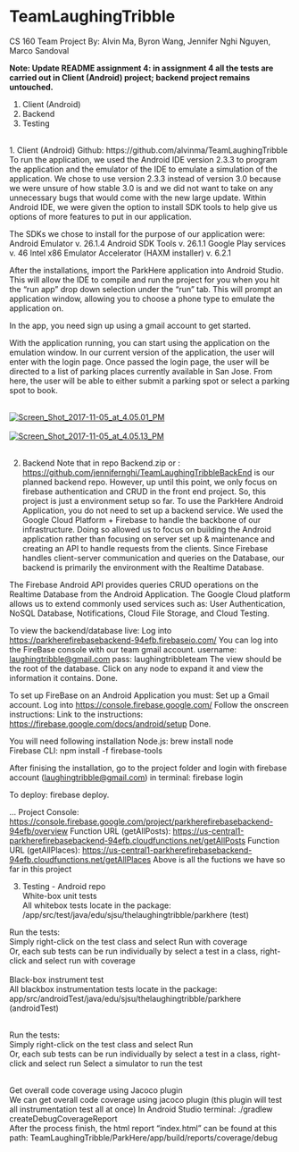 # TeamLaughingTribble
CS 160 Team Project
By: Alvin Ma, Byron Wang, Jennifer Nghi Nguyen, Marco Sandoval

<b>Note: Update README assignment 4: in assignment 4 all the tests are carried out in Client (Android) project; backend project remains untouched. <br/></b>

1. Client (Android) <br />
2. Backend <br />
3. Testing<br />


<br />
1. Client (Android)
	Github: https://github.com/alvinma/TeamLaughingTribble
To run the application, we used the Android IDE version 2.3.3 to program the application and the emulator of the IDE to emulate a simulation of the application. We chose to use version 2.3.3 instead of version 3.0 because we were unsure of how stable 3.0 is and we did not want to take on any unnecessary bugs that would come with the new large update. Within Android IDE, we were given the option to install SDK tools to help give us options of more features to put in our application. 

The SDKs we chose to install for the purpose of our application were:  
Android Emulator v. 26.1.4
Android SDK Tools v. 26.1.1
Google Play services v. 46
Intel x86 Emulator Accelerator (HAXM installer) v. 6.2.1

After the installations, import the ParkHere application into Android Studio. This will allow the IDE to compile and run the project for you when you hit the “run app” drop down selection under the “run” tab. This will prompt an application window, allowing you to choose a phone type to emulate the application on.

In the app, you need sign up using a gmail account to get started.

With the application running, you can start using the application on the emulation window. In our current version of the application, the user will enter with the login page. Once passed the login page, the user will be directed to a list of parking places currently available in San Jose. From here, the user will be able to either submit a parking spot or select a parking spot to book. 

<br/>
<a href="https://postimages.org/" target="_blank"><img src="https://s26.postimg.org/mnlsd9bo9/Screen_Shot_2017-11-05_at_4.05.01_PM.png" alt="Screen_Shot_2017-11-05_at_4.05.01_PM"/></a><br/><br/>
<a href="https://postimages.org/" target="_blank"><img src="https://s26.postimg.org/yo78dzj2x/Screen_Shot_2017-11-05_at_4.05.13_PM.png" alt="Screen_Shot_2017-11-05_at_4.05.13_PM"/></a><br/><br/>

2. Backend
Note that in repo Backend.zip or : https://github.com/jennifernghi/TeamLaughingTribbleBackEnd is our planned backend repo. However, up until this point, we only focus on firebase authentication and CRUD in the front end project. So, this project is just a environment setup so far.
To use the ParkHere Android Application, you do not need to set up a backend service. We used the Google Cloud Platform + Firebase to handle the backbone of our infrastructure. Doing so allowed us to focus on building the Android application rather than focusing on server set up & maintenance and creating an API to handle requests from the clients. Since Firebase handles client-server communication and queries on the Database, our backend is primarily the environment with the Realtime Database.

The Firebase Android API provides queries CRUD operations on the Realtime Database from the Android Application. The Google Cloud platform allows us to extend commonly used services such as: User Authentication, NoSQL Database, Notifications, Cloud File Storage, and Cloud Testing. 

To view the backend/database live:
Log into https://parkherefirebasebackend-94efb.firebaseio.com/
You can log into the FireBase console with our team gmail account.
username: laughingtribble@gmail.com
pass: laughingtribbleteam
The view should be the root of the database.
Click on any node to expand it and view the information it contains.
Done.

To set up FireBase on an Android Application you must:
Set up a Gmail account.
Log into https://console.firebase.google.com/
Follow the onscreen instructions:
Link to the instructions: https://firebase.google.com/docs/android/setup
Done.

You will need following installation
Node.js: brew install node <br/>
Firebase CLI: npm install -f firebase-tools <br/>

After finising the installation, go to the project folder and login with firebase account (laughingtribble@gmail.com)
in terminal: firebase login

To deploy: firebase deploy. 

...
Project Console: https://console.firebase.google.com/project/parkherefirebasebackend-94efb/overview
Function URL (getAllPosts): https://us-central1-parkherefirebasebackend-94efb.cloudfunctions.net/getAllPosts
Function URL (getAllPlaces): https://us-central1-parkherefirebasebackend-94efb.cloudfunctions.net/getAllPlaces
Above is all the fuctions we have so far in this project

3. Testing - Android repo <br />
White-box unit tests<br />
All whitebox tests locate in the package: /app/src/test/java/edu/sjsu/thelaughingtribble/parkhere (test)<br />

Run the tests: <br />
Simply right-click on the test class and select Run <testclass> with coverage<br />
Or, each sub tests can be run individually by select a test in a class, right-click and select run <test method> with coverage<br /><br />
Black-box instrument test<br />
All blackbox instrumentation tests locate in the package: app/src/androidTest/java/edu/sjsu/thelaughingtribble/parkhere (androidTest)<br /><br />

Run the tests: <br />
Simply right-click on the test class and select Run <testclass> <br />
Or, each sub tests can be run individually by select a test in a class, right-click and select run <test method> 
Select a simulator to run the test<br /><br />

Get overall code coverage using Jacoco plugin<br />
We can get overall code coverage using jacoco plugin (this plugin will test all instrumentation test all at once)
In Android Studio terminal:  ./gradlew createDebugCoverageReport<br />
After the process finish, the html report “index.html” can be found at this path: TeamLaughingTribble/ParkHere/app/build/reports/coverage/debug<br />



